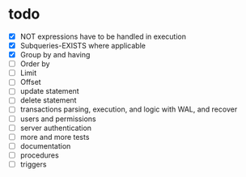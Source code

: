 # todo
- [x] NOT expressions have to be handled in execution
- [x] Subqueries-EXISTS where applicable
- [x] Group by and having
- [ ] Order by
- [ ] Limit
- [ ] Offset
- [ ] update statement
- [ ] delete statement
- [ ] transactions parsing, execution, and logic with WAL, and recover
- [ ] users and permissions
- [ ] server authentication
- [ ] more and more tests
- [ ] documentation
- [ ] procedures
- [ ] triggers